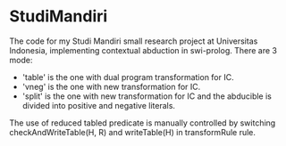 # StudiMandiri
The code for my Studi Mandiri small research project at Universitas Indonesia, implementing contextual abduction in swi-prolog.
There are 3 mode:
  - 'table' is the one with dual program transformation for IC.
  - 'vneg' is the one with new transformation for IC.
  - 'split' is the one with new transformation for IC and the abducible is divided into positive and negative literals.

The use of reduced tabled predicate is manually controlled by switching checkAndWriteTable(H, R) and writeTable(H) in transformRule rule.
